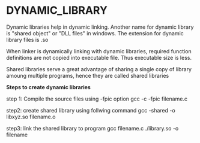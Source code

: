 <h1>DYNAMIC_LIBRARY</h1>

Dynamic libraries help in dynamic linking. Another name for dynamic library is "shared object" or "DLL files" in windows. The extension for dynamic library files is .so

When linker is dynamically linking with dynamic libraries, required function definitions are not copied into executable file. Thus executable size is less.

Shared libraries serve a great advantage of sharing a single copy of library amoung multiple programs, hence they are called shared libraries

<b>Steps to create dynamic libraries</b>

step 1: Compile the source files using -fpic option
gcc -c -fpic filename.c

step2: create shared library using follwing command
gcc -shared -o libxyz.so filename.o

step3: link the shared library to program
gcc filename.c ./library.so -o filename


